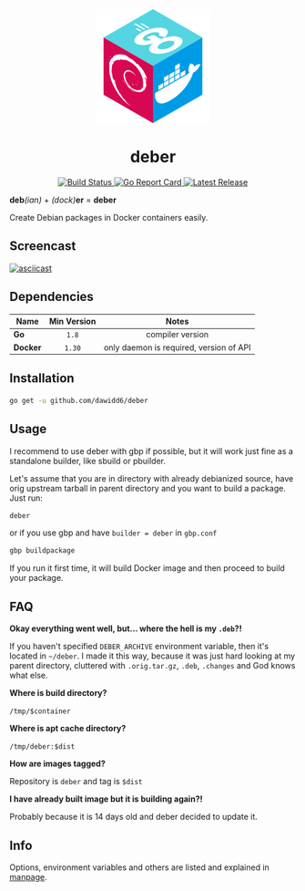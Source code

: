 <p align="center">
    <img src="art/logo.png" />
</p>

<h1 align="center">deber</h1>

<p align="center">
    <a href="https://cirrus-ci.com/github/dawidd6/deber">
        <img alt="Build Status" src="https://api.cirrus-ci.com/github/dawidd6/deber.svg">
    </a>
    <a href="https://goreportcard.com/report/github.com/dawidd6/deber">
        <img alt="Go Report Card" src="https://goreportcard.com/badge/github.com/dawidd6/deber">
    </a>
    <a href="https://github.com/dawidd6/deber/releases/latest">
        <img alt="Latest Release" src="https://img.shields.io/github/tag-date/dawidd6/deber.svg">
    </a>
</p>

**deb**_(ian)_ + _(dock)_**er** = **deber**

Create Debian packages in Docker containers easily.

## Screencast

[![asciicast](https://asciinema.org/a/237780.svg)](https://asciinema.org/a/237780)
## Dependencies

Name | Min Version | Notes
---|:---:|:---:
**Go** | `1.8` | compiler version
**Docker** | `1.30` | only daemon is required, version of API

## Installation

```bash
go get -u github.com/dawidd6/deber
```

## Usage

I recommend to use deber with gbp if possible, but it will work just fine
as a standalone builder, like sbuild or pbuilder.

Let's assume that you are in directory with already debianized source, have
orig upstream tarball in parent directory and you want to build a package.
Just run:

```bash
deber
```

or if you use gbp and have `builder = deber` in `gbp.conf`

```bash
gbp buildpackage
```

If you run it first time, it will build Docker image and then proceed to build
your package.

## FAQ

**Okay everything went well, but... where the hell is my `.deb`?!**

If you haven't specified `DEBER_ARCHIVE` environment variable, then
it's located in `~/deber`.
I made it this way, because it was just hard looking at my parent directory,
cluttered with `.orig.tar.gz`, `.deb`, `.changes` and God knows what else.

**Where is build directory?**

`/tmp/$container`

**Where is apt cache directory?**

`/tmp/deber:$dist`

**How are images tagged?**

Repository is `deber` and tag is `$dist`

**I have already built image but it is building again?!**

Probably because it is 14 days old and deber decided to
update it.

## Info

Options, environment variables and others are listed and explained in [manpage](doc/deber.md).
